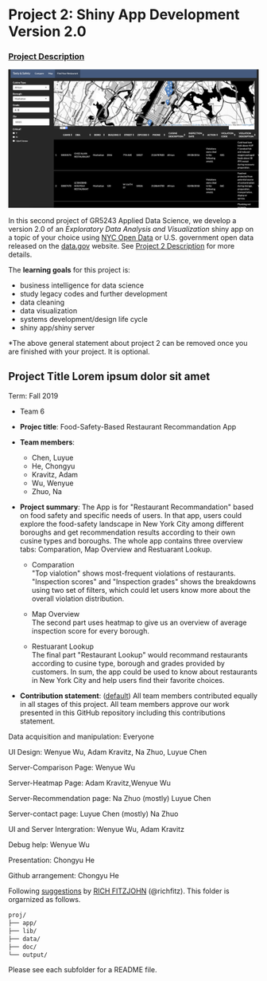 # Project 2: Shiny App Development Version 2.0

### [Project Description](doc/project2_desc.md)

![screenshot](doc/Restaurant.png)

In this second project of GR5243 Applied Data Science, we develop a version 2.0 of an *Exploratory Data Analysis and Visualization* shiny app on a topic of your choice using [NYC Open Data](https://opendata.cityofnewyork.us/) or U.S. government open data released on the [data.gov](https://data.gov/) website. See [Project 2 Description](doc/project2_desc.md) for more details.  

The **learning goals** for this project is:

- business intelligence for data science
- study legacy codes and further development
- data cleaning
- data visualization
- systems development/design life cycle
- shiny app/shiny server

*The above general statement about project 2 can be removed once you are finished with your project. It is optional.

## Project Title Lorem ipsum dolor sit amet
Term: Fall 2019

+ Team 6
+ **Projec title**: Food-Safety-Based Restaurant Recommandation App 
+ **Team members**:
	+ Chen, Luyue
	+ He, Chongyu
	+ Kravitz, Adam
	+ Wu, Wenyue
	+ Zhuo, Na

+ **Project summary**: The App is for "Restaurant Recommandation" based on food safety and specific needs of users. In that app, users could explore the food-safety landscape in New York City among different boroughs and get recommendation results according to their own cusine types and boroughs. The whole app contains three overview tabs: Comparation, Map Overview and Restuarant Lookup.    
        
	+ Comparation  
	"Top vialotion" shows most-frequent violations of restaurants. "Inspection scores" and "Inspection grades" shows the breakdowns using two set of filters, which could let users know more about the overall violation distribution. 
	
	+ Map Overview  
	The second part uses heatmap to give us an overview of average inspection score for every borough.
	
	+ Restuarant Lookup  
	The final part "Restaurant Lookup" would recommand restaurants according to cusine type, borough and grades provided by customers. In sum, the app could be used to know about restaurants in New York City and help users find their favorite choices. 

+ **Contribution statement**: ([default](doc/a_note_on_contributions.md)) All team members contributed equally in all stages of this project. All team members approve our work presented in this GitHub repository including this contributions statement. 

Data acquisition and manipulation: Everyone

UI Design: Wenyue Wu, Adam Kravitz, Na Zhuo, Luyue Chen

  Server-Comparison Page: Wenyue Wu
  
  Server-Heatmap Page: Adam Kravitz,Wenyue Wu
  
  Server-Recommendation page: Na Zhuo (mostly) Luyue Chen
  
  Server-contact page: Luyue Chen (mostly) Na Zhuo
  
UI and Server Intergration: Wenyue Wu, Adam Kravitz

Debug help: Wenyue Wu

Presentation: Chongyu He

Github arrangement: Chongyu He 


Following [suggestions](http://nicercode.github.io/blog/2013-04-05-projects/) by [RICH FITZJOHN](http://nicercode.github.io/about/#Team) (@richfitz). This folder is orgarnized as follows.

```
proj/
├── app/
├── lib/
├── data/
├── doc/
└── output/
```

Please see each subfolder for a README file.

